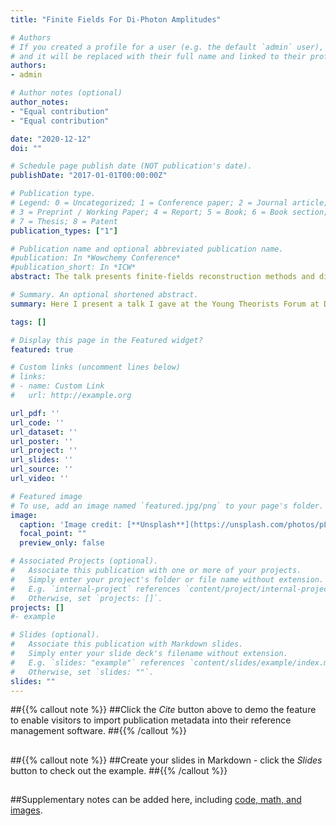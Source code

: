 ```yaml
---
title: "Finite Fields For Di-Photon Amplitudes"

# Authors
# If you created a profile for a user (e.g. the default `admin` user), write the username (folder name) here 
# and it will be replaced with their full name and linked to their profile.
authors:
- admin

# Author notes (optional)
author_notes:
- "Equal contribution"
- "Equal contribution"

date: "2020-12-12"
doi: ""

# Schedule page publish date (NOT publication's date).
publishDate: "2017-01-01T00:00:00Z"

# Publication type.
# Legend: 0 = Uncategorized; 1 = Conference paper; 2 = Journal article;
# 3 = Preprint / Working Paper; 4 = Report; 5 = Book; 6 = Book section;
# 7 = Thesis; 8 = Patent
publication_types: ["1"]

# Publication name and optional abbreviated publication name.
#publication: In *Wowchemy Conference*
#publication_short: In *ICW*
abstract: The talk presents finite-fields reconstruction methods and discusses how these are used in the computation of analytical formulae for one-loop QCD scattering amplitudes. The discussion focuses on di-photon + jets amplitudes, highlighting the advantages of these techniques and the current bottlenecks arising at high multiplicities.

# Summary. An optional shortened abstract.
summary: Here I present a talk I gave at the Young Theorists Forum at Durham University in 2020.

tags: []

# Display this page in the Featured widget?
featured: true

# Custom links (uncomment lines below)
# links:
# - name: Custom Link
#   url: http://example.org

url_pdf: ''
url_code: ''
url_dataset: ''
url_poster: ''
url_project: ''
url_slides: ''
url_source: ''
url_video: ''

# Featured image
# To use, add an image named `featured.jpg/png` to your page's folder. 
image:
  caption: 'Image credit: [**Unsplash**](https://unsplash.com/photos/pLCdAaMFLTE)'
  focal_point: ""
  preview_only: false

# Associated Projects (optional).
#   Associate this publication with one or more of your projects.
#   Simply enter your project's folder or file name without extension.
#   E.g. `internal-project` references `content/project/internal-project/index.md`.
#   Otherwise, set `projects: []`.
projects: []
#- example

# Slides (optional).
#   Associate this publication with Markdown slides.
#   Simply enter your slide deck's filename without extension.
#   E.g. `slides: "example"` references `content/slides/example/index.md`.
#   Otherwise, set `slides: ""`.
slides: ""
---
```


##{{% callout note %}}
##Click the *Cite* button above to demo the feature to enable visitors to import publication metadata into their reference management software.
##{{% /callout %}}
##
##{{% callout note %}}
##Create your slides in Markdown - click the *Slides* button to check out the example.
##{{% /callout %}}
##
##Supplementary notes can be added here, including [code, math, and images](https://wowchemy.com/docs/writing-markdown-latex/).
